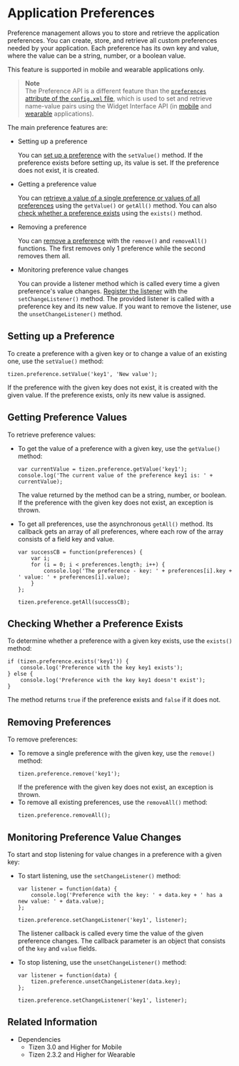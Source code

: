 # Application Preferences

Preference management allows you to store and retrieve the application preferences. You can create, store, and retrieve all custom preferences needed by your application. Each preference has its own key and value, where the value can be a string, number, or a boolean value.

This feature is supported in mobile and wearable applications only.

> **Note**  
> The Preference API is a different feature than the [`preferences` attribute of the `config.xml` file](../../tutorials/process/setting-properties.md#preferences), which is used to set and retrieve name-value pairs using the Widget Interface API (in [mobile](../../api/latest/w3c_api/w3c_api_m.html#widget) and [wearable](../../api/latest/w3c_api/w3c_api_w.html#widget) applications).

The main preference features are:

- Setting up a preference

  You can [set up a preference](#setting-up-a-preference) with the `setValue()` method.  If the preference exists before setting up, its value is set. If the preference does not exist, it is created.

- Getting a preference value

  You can [retrieve a value of a single preference or values of all preferences](#getting-preference-values) using the `getValue()` or `getAll()` method. You can also [check whether a preference exists](#checking-whether-a-preference-exists) using the `exists()` method.

- Removing a preference

  You can [remove a preference](#removing-preferences) with the `remove()` and `removeAll()` functions. The first removes only 1 preference while the second removes them all.

- Monitoring preference value changes

  You can provide a listener method which is called every time a given preference's value changes. [Register the listener](#monitoring-preference-value-changes) with the `setChangeListener()` method. The provided listener is called with a preference key and its new value. If you want to remove the listener, use the `unsetChangeListener()` method.

## Setting up a Preference

To create a preference with a given key or to change a value of an existing one, use the `setValue()` method:

```
tizen.preference.setValue('key1', 'New value');
```

If the preference with the given key does not exist, it is created with the given value.  If the preference exists, only its new value is assigned.

## Getting Preference Values

To retrieve preference values:

- To get the value of a preference with a given key, use the `getValue()` method:

   ```
   var currentValue = tizen.preference.getValue('key1');
   console.log('The current value of the preference key1 is: ' + currentValue);
   ```

  The value returned by the method can be a string, number, or boolean. If the preference with the given key does not exist, an exception is thrown.  

- To get all preferences, use the asynchronous `getAll()` method. Its callback gets an array of all preferences, where each row of the array consists of a field key and value.

  ```
  var successCB = function(preferences) {
      var i;
      for (i = 0; i < preferences.length; i++) {
          console.log('The preference - key: ' + preferences[i].key + ' value: ' + preferences[i].value);
      }
  };

  tizen.preference.getAll(successCB);
  ```

## Checking Whether a Preference Exists

To determine whether a preference with a given key exists, use the `exists()` method:

```
if (tizen.preference.exists('key1')) {
    console.log('Preference with the key key1 exists');
} else {
    console.log('Preference with the key key1 doesn't exist');
}
```

The method returns `true` if the preference exists and `false` if it does not.

## Removing Preferences

To remove preferences:

- To remove a single preference with the given key, use the `remove()` method:
   ```
   tizen.preference.remove('key1');
   ```
   If the preference with the given key does not exist, an exception is thrown.
- To remove all existing preferences, use the `removeAll()` method:
   ```
   tizen.preference.removeAll();
   ```

## Monitoring Preference Value Changes

To start and stop listening for value changes in a preference with a given key:

- To start listening, use the `setChangeListener()` method:

  ```
  var listener = function(data) {
      console.log('Preference with the key: ' + data.key + ' has a new value: ' + data.value);
  };

  tizen.preference.setChangeListener('key1', listener);
  ```

  The listener callback is called every time the value of the given preference changes. The callback parameter is an object that consists of the `key` and `value` fields.

- To stop listening, use the `unsetChangeListener()` method:

  ```
  var listener = function(data) {
      tizen.preference.unsetChangeListener(data.key);
  };

  tizen.preference.setChangeListener('key1', listener);
  ```


## Related Information
* Dependencies  
  - Tizen 3.0 and Higher for Mobile
  - Tizen 2.3.2 and Higher for Wearable
